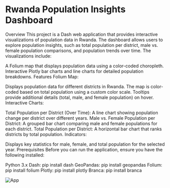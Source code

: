 # Rwanda Population Insights Dashboard
Overview
This project is a Dash web application that provides interactive visualizations of population data in Rwanda. The dashboard allows users to explore population insights, such as total population per district, male vs. female population comparisons, and population trends over time. The visualizations include:

A Folium map that displays population data using a color-coded choropleth.
Interactive Plotly bar charts and line charts for detailed population breakdowns.
Features
Folium Map:

Displays population data for different districts in Rwanda.
The map is color-coded based on total population using a custom color scale.
Tooltips provide additional details (total, male, and female population) on hover.
Interactive Charts:

Total Population per District (Over Time): A line chart showing population change per district over different years.
Male vs. Female Population per District: A grouped bar chart comparing male and female populations for each district.
Total Population per District: A horizontal bar chart that ranks districts by total population.
Indicators:

Displays key statistics for male, female, and total population for the selected year.
Prerequisites
Before you can run the application, ensure you have the following installed:

Python 3.x
Dash: pip install dash
GeoPandas: pip install geopandas
Folium: pip install folium
Plotly: pip install plotly
Branca: pip install branca

![App](https://github.com/user-attachments/assets/e7ca933e-5e8d-41a5-85ce-d4a1283e0087)




